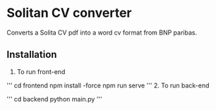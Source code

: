 # Solitan CV converter
Converts a Solita CV pdf into a word cv format from BNP paribas.

## Installation

1. To run front-end

'''
cd frontend
npm install -force
npm run serve
'''
2. To run back-end

'''
cd backend
python main.py
'''


